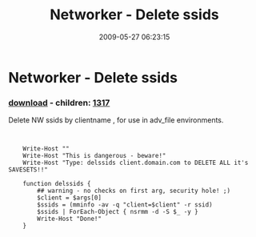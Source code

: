 ﻿---
pid:            1131
poster:         James Pratt
title:          Networker - Delete ssids
date:           2009-05-27 06:23:15
format:         posh
parent:         0
parent:         0
children:       1317
---

# Networker - Delete ssids

### [download](1131.ps1) - children: [1317](1317.md)

Delete NW ssids by clientname , for use in adv_file environments.


```posh


	Write-Host ""
	Write-Host "This is dangerous - beware!"
	Write-Host "Type: delssids client.domain.com to DELETE ALL it's SAVESETS!!"

	function delssids {
		## warning - no checks on first arg, security hole! ;)
		$client = $args[0]
		$ssids = (mminfo -av -q "client=$client" -r ssid)
		$ssids | ForEach-Object { nsrmm -d -S $_ -y }
		Write-Host "Done!"
	}

```
